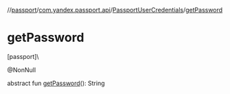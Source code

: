 //[passport](../../../index.md)/[com.yandex.passport.api](../index.md)/[PassportUserCredentials](index.md)/[getPassword](get-password.md)

# getPassword

[passport]\

@NonNull

abstract fun [getPassword](get-password.md)(): String
